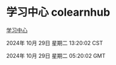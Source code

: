 # 学习中心 colearnhub
[学习中心](http://219.139.197.74:56308/colearnhub/)

2024年 10月 29日 星期二 13:20:02 CST

2024年 10月 29日 星期二 05:20:02 GMT
